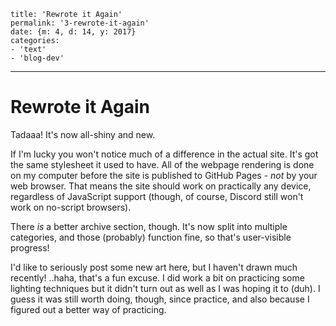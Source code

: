 
    title: 'Rewrote it Again'
    permalink: '3-rewrote-it-again'
    date: {m: 4, d: 14, y: 2017}
    categories:
    - 'text'
    - 'blog-dev'

---

# Rewrote it Again

Tadaaa! It's now all-shiny and new.

If I'm lucky you won't notice much of a difference in the actual site. It's
got the same stylesheet it used to have. All of the webpage rendering is done
on my computer before the site is published to GitHub Pages - *not* by your
web browser. That means the site should work on practically any device,
regardless of JavaScript support (though, of course, Discord still won't work
on no-script browsers).

There *is* a better archive section, though. It's now split into multiple
categories, and those (probably) function fine, so that's user-visible
progress!

I'd like to seriously post some new art here, but I haven't drawn much
recently! ..haha, that's a fun excuse. I did work a bit on practicing some
lighting techniques but it didn't turn out as well as I was hoping it to (duh).
I guess it was still worth doing, though, since practice, and also because I
figured out a better way of practicing.
